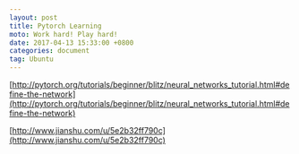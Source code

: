 ```yaml
---
layout: post
title: Pytorch Learning
moto: Work hard! Play hard!
date: 2017-04-13 15:33:00 +0800
categories: document
tag: Ubuntu
---
```



[http://pytorch.org/tutorials/beginner/blitz/neural_networks_tutorial.html#define-the-network](http://pytorch.org/tutorials/beginner/blitz/neural_networks_tutorial.html#define-the-network)


[http://www.jianshu.com/u/5e2b32ff790c](http://www.jianshu.com/u/5e2b32ff790c)
